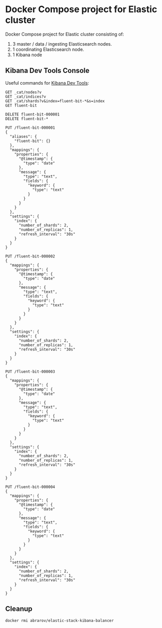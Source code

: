 # Docker Compose project for Elastic cluster

Docker Compose project for Elastic cluster consisting of:

1. 3 master / data / ingesting Elasticsearch nodes.
1. 1 coordinating Elasticsearch node.
1. 1 Kibana node

## Kibana Dev Tools Console

Useful commands for [Kibana Dev Tools](http://localhost/app/dev_tools#/console):

```text
GET _cat/nodes?v
GET _cat/indices?v
GET _cat/shards?v&index=fluent-bit-*&s=index
GET fluent-bit

DELETE fluent-bit-000001
DELETE fluent-bit-*

PUT /fluent-bit-000001
{
  "aliases": {
    "fluent-bit": {}
  },
  "mappings": {
    "properties": {
      "@timestamp": {
        "type": "date"
      },
      "message": {
        "type": "text",
        "fields": {
          "keyword": {
            "type": "text"
          }
        }
      }
    }
  },
  "settings": {
    "index": {
      "number_of_shards": 2,
      "number_of_replicas": 1,
      "refresh_interval": "30s"
    }
  }
}

PUT /fluent-bit-000002
{
  "mappings": {
    "properties": {
      "@timestamp": {
        "type": "date"
      },
      "message": {
        "type": "text",
        "fields": {
          "keyword": {
            "type": "text"
          }
        }
      }
    }
  },
  "settings": {
    "index": {
      "number_of_shards": 2,
      "number_of_replicas": 1,
      "refresh_interval": "30s"
    }
  }
}

PUT /fluent-bit-000003
{
  "mappings": {
    "properties": {
      "@timestamp": {
        "type": "date"
      },
      "message": {
        "type": "text",
        "fields": {
          "keyword": {
            "type": "text"
          }
        }
      }
    }
  },
  "settings": {
    "index": {
      "number_of_shards": 2,
      "number_of_replicas": 1,
      "refresh_interval": "30s"
    }
  }
}

PUT /fluent-bit-000004
{
  "mappings": {
    "properties": {
      "@timestamp": {
        "type": "date"
      },
      "message": {
        "type": "text",
        "fields": {
          "keyword": {
            "type": "text"
          }
        }
      }
    }
  },
  "settings": {
    "index": {
      "number_of_shards": 2,
      "number_of_replicas": 1,
      "refresh_interval": "30s"
    }
  }
}
```

## Cleanup

```bash
docker rmi abrarov/elastic-stack-kibana-balancer
```
